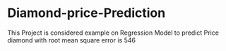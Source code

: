 # Diamond-price-Prediction
This Project is considered example on Regression Model to predict Price diamond with root mean square error is 546
